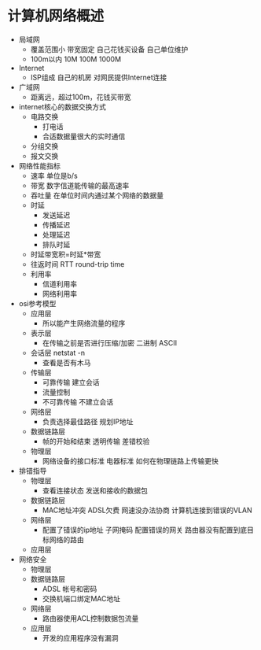 # 计算机网络概述

+ 局域网
  + 覆盖范围小 带宽固定 自己花钱买设备 自己单位维护
  + 100m以内 10M 100M 1000M
+ Internet
  + ISP组成 自己的机房 对网民提供Internet连接
+ 广域网
  + 距离远，超过100m，花钱买带宽
+ internet核心的数据交换方式
  + 电路交换 
    + 打电话
    + 合适数据量很大的实时通信
  + 分组交换
  + 报文交换
+ 网络性能指标
  + 速率 单位是b/s
  + 带宽  数字信道能传输的最高速率
  + 吞吐量 在单位时间内通过某个网络的数据量
  + 时延
    + 发送延迟
    + 传播延迟
    + 处理延迟
    + 排队时延
  + 时延带宽积=时延*带宽
  + 往返时间 RTT round-trip time
  + 利用率
    + 信道利用率
    + 网络利用率
+ osi参考模型
  + 应用层
    + 所以能产生网络流量的程序
  + 表示层
    + 在传输之前是否进行压缩/加密 二进制 ASCII
  + 会话层 netstat -n
    + 查看是否有木马
  + 传输层
    + 可靠传输 建立会话
    + 流量控制
    + 不可靠传输 不建立会话
  + 网络层
    + 负责选择最佳路径 规划IP地址
  + 数据链路层
    + 帧的开始和结束 透明传输 差错校验
  + 物理层
    + 网络设备的接口标准 电器标准 如何在物理链路上传输更快
+ 排错指导
  + 物理层
    + 查看连接状态 发送和接收的数据包
  + 数据链路层
    + MAC地址冲突 ADSL欠费 网速没办法协商 计算机连接到错误的VLAN
  + 网络层
    + 配置了错误的ip地址 子网掩码 配置错误的网关 路由器没有配置到底目标网络的路由
  + 应用层
+ 网络安全
  + 物理层
  + 数据链路层
    + ADSL 帐号和密码
    + 交换机端口绑定MAC地址
  + 网络层
    + 路由器使用ACL控制数据包流量 
  + 应用层
    + 开发的应用程序没有漏洞